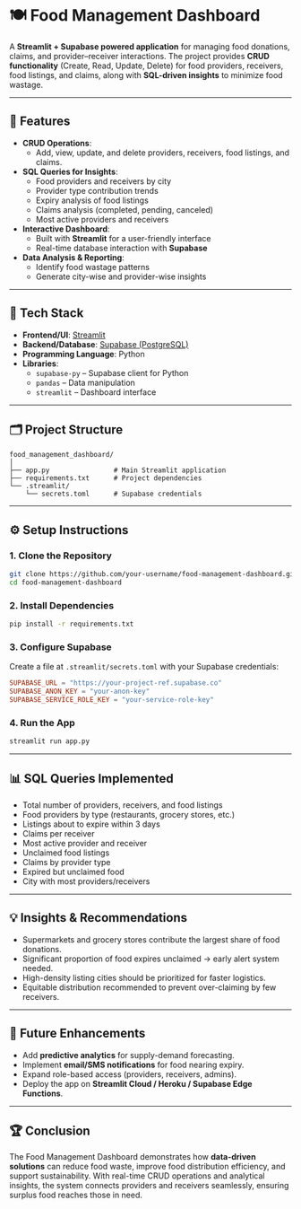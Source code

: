# 🍽️ Food Management Dashboard  

A **Streamlit + Supabase powered application** for managing food donations, claims, and provider–receiver interactions. The project provides **CRUD functionality** (Create, Read, Update, Delete) for food providers, receivers, food listings, and claims, along with **SQL-driven insights** to minimize food wastage.  

---

## 📌 Features  
- **CRUD Operations**:  
  - Add, view, update, and delete providers, receivers, food listings, and claims.  
- **SQL Queries for Insights**:  
  - Food providers and receivers by city  
  - Provider type contribution trends  
  - Expiry analysis of food listings  
  - Claims analysis (completed, pending, canceled)  
  - Most active providers and receivers  
- **Interactive Dashboard**:  
  - Built with **Streamlit** for a user-friendly interface  
  - Real-time database interaction with **Supabase**  
- **Data Analysis & Reporting**:  
  - Identify food wastage patterns  
  - Generate city-wise and provider-wise insights  

---

## 🚀 Tech Stack  
- **Frontend/UI**: [Streamlit](https://streamlit.io/)  
- **Backend/Database**: [Supabase (PostgreSQL)](https://supabase.com/)  
- **Programming Language**: Python  
- **Libraries**:  
  - `supabase-py` – Supabase client for Python  
  - `pandas` – Data manipulation  
  - `streamlit` – Dashboard interface  

---

## 🗂️ Project Structure  
```
food_management_dashboard/
│
├── app.py                # Main Streamlit application
├── requirements.txt      # Project dependencies
└── .streamlit/
    └── secrets.toml      # Supabase credentials
```

---

## ⚙️ Setup Instructions  

### 1. Clone the Repository  
```bash
git clone https://github.com/your-username/food-management-dashboard.git
cd food-management-dashboard
```

### 2. Install Dependencies  
```bash
pip install -r requirements.txt
```

### 3. Configure Supabase  
Create a file at `.streamlit/secrets.toml` with your Supabase credentials:  
```toml
SUPABASE_URL = "https://your-project-ref.supabase.co"
SUPABASE_ANON_KEY = "your-anon-key"
SUPABASE_SERVICE_ROLE_KEY = "your-service-role-key"
```

### 4. Run the App  
```bash
streamlit run app.py
```

---

## 📊 SQL Queries Implemented  
- Total number of providers, receivers, and food listings  
- Food providers by type (restaurants, grocery stores, etc.)  
- Listings about to expire within 3 days  
- Claims per receiver  
- Most active provider and receiver  
- Unclaimed food listings  
- Claims by provider type  
- Expired but unclaimed food  
- City with most providers/receivers  

---

## 💡 Insights & Recommendations  
- Supermarkets and grocery stores contribute the largest share of food donations.  
- Significant proportion of food expires unclaimed → early alert system needed.  
- High-density listing cities should be prioritized for faster logistics.  
- Equitable distribution recommended to prevent over-claiming by few receivers.  

---

## 📌 Future Enhancements  
- Add **predictive analytics** for supply-demand forecasting.  
- Implement **email/SMS notifications** for food nearing expiry.  
- Expand role-based access (providers, receivers, admins).  
- Deploy the app on **Streamlit Cloud / Heroku / Supabase Edge Functions**.  

---

## 🏆 Conclusion  
The Food Management Dashboard demonstrates how **data-driven solutions** can reduce food waste, improve food distribution efficiency, and support sustainability. With real-time CRUD operations and analytical insights, the system connects providers and receivers seamlessly, ensuring surplus food reaches those in need.  
